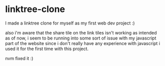 # linktree-clone
I made a linktree clone for myself as my first web dev project :)

also i'm aware that the share tile on the link tiles isn't working as intended as of now, i seem to be running into some sort of issue with my javascript part of the website since i don't really have any experience with javascript i used it for the first time with this project.

nvm fixed it :)


